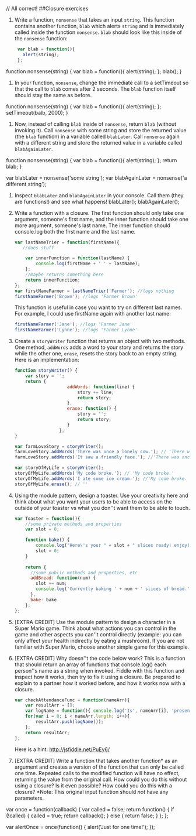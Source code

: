 // All correct!
##Closure exercises

1. Write a function, `nonsense` that takes an input `string`. This function contains another function, `blab` which alerts `string` 
and is immediately called inside the function `nonsense`. `blab` should look like this inside of the `nonsense` function:

	```javascript
	 var blab = function(){
	   alert(string);
	 };
	 ```

function nonsense(string) {
	var blab = function(){
	   alert(string);
	};
	blab();
}


1. In your function, `nonsense`, change the immediate call to a setTimeout so that the call to `blab` comes after 2 seconds. The `blab`
 function itself should stay the same as before.

function nonsense(string) {
	var blab = function(){
	   alert(string);
	};
	setTimeout(balb, 2000);
}


1. Now, instead of calling `blab` inside of `nonsense`, return `blab` (without invoking it). Call `nonsense` with some string and store
 the returned value (the `blab` function) in a variable called `blabLater`. Call `nonsense` again with a different string and store the
  returned value in a variable called `blabAgainLater`.

function nonsense(string) {
	var blab = function(){
	   alert(string);
	};
	return blab;
}

var blabLater = nonsense('some string');
var blabAgainLater = nonsense('a different string');

1. Inspect `blabLater` and `blabAgainLater` in your console. Call them (they are functions!) and see what happens!
blabLater();
blabAgainLater();


1. Write a function with a closure. The first function should only take one argument, someone's first name, and the inner function should
 take one more argument, someone's last name. The inner function should console.log both the first name and the last name.
	```javascript
	var lastNameTrier = function(firstName){
	   //does stuff
	
	    var innerFunction = function(lastName) { 
	        console.log(firstName + ' ' + lastName);
	    };
	    //maybe returns something here
	    return innerFunction;
	};
	var firstNameFarmer = lastNameTrier('Farmer'); //logs nothing
	firstNameFarmer('Brown'); //logs 'Farmer Brown' 
	```      
	This function is useful in case you want to try on different last names. For example, I could use firstName again with another last name:


	```javascript
	firstNameFarmer('Jane'); //logs 'Farmer Jane'
	firstNameFarmer('Lynne'); //logs 'Farmer Lynne'
	```       
       

1. Create a `storyWriter` function that returns an object with two methods. One method, `addWords` adds a word to your story and returns
the story while the other one, `erase`, resets the story back to an empty string. Here is an implementation:
	```javascript
	function storyWriter() {
		var story = '';
		return {
						addWords: function(line) {
							story += line;
							return story;
						},
						erase: function() {
							story = '';
							return story;
						}
					 };
	}

	var farmLoveStory = storyWriter();
	farmLoveStory.addWords('There was once a lonely cow.'); // 'There was once a lonely cow.'
	farmLoveStory.addWords('It saw a friendly face.'); //'There was once a lonely cow. It saw a friendly face.'
	
	var storyOfMyLife = storyWriter();
	storyOfMyLife.addWords('My code broke.'); // 'My code broke.'
	storyOfMyLife.addWords('I ate some ice cream.'); //'My code broke. I ate some ice cream.'
	storyOfMyLife.erase(); // ''
	
	```  

1. Using the module pattern, design a toaster. Use your creativity here and think about what you want your users to be able to access on the
outside of your toaster vs what you don''t want them to be able to touch.
		
	```javascript
	var Toaster = function(){
	    //some private methods and properties
	    var slot = 0;

	    function bake() {
	    	console.log("Here\'s your " + slot + " slices ready! enjoy!");
	    	slot = 0;
	    }
	    
	    return {
	      //some public methods and properties, etc
	      addBread: function(num) {
	      	slot += num;
	      	console.log('Currently baking ' + num + ' slices of bread.');
	      },
	      bake: bake
	    };
	};
	```


1. [EXTRA CREDIT] Use the module pattern to design a character in a Super Mario game. Think about what actions you can control in the game and
other aspects you can''t control directly (example:  you can only affect your health indirectly by eating a mushroom). If you are not familiar
with Super Mario, choose another simple game for this example.



1. [EXTRA CREDIT] Why doesn''t the code below work? This is a function that should return an array of functions that console.log() each
person''s name as a string when invoked. Fiddle with this function and inspect how it works, then try to fix it using a closure. Be prepared
to explain to a partner how it worked before, and how it works now with a closure.

	```javascript
	var checkAttendanceFunc = function(nameArr){
		var resultArr = [];
		var logName = function(){ console.log('Is', nameArr[i], 'present?', i)};
		for(var i = 0; i < nameArr.length; i++){
			resultArr.push(logName());
		};
		return resultArr;
	};
	```
	Here is a hint: http://jsfiddle.net/PuEy6/

1. [EXTRA CREDIT] Write a function that takes another function\* as an argument and creates a version of the function that can only be called
 one time. Repeated calls to the modified function will have no effect, returning the value from the original call. How could you do this 
 without using a closure? Is it even possible? How could you do this with a closure? \*Note: This original input function should *not* have
 any parameters.

 var once = function(callback) {
   var called = false;
   return function() {
     if (!called) {
       called = true;
       return callback();
     } else {
     	 return false;
     }
   };
 };

 var alertOnce = once(function() { alert('Just for one time!'); });
















